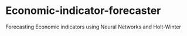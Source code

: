 # Economic-indicator-forecaster

Forecasting Economic indicators using Neural Networks and Holt-Winter
